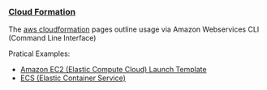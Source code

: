 <br>

### [Cloud Formation](https://docs.aws.amazon.com/AWSCloudFormation/latest/UserGuide/Welcome.html)


The [aws cloudformation](https://awscli.amazonaws.com/v2/documentation/api/latest/reference/cloudformation/index.html) pages outline usage via Amazon Webservices CLI (Command Line Interface)

Pratical Examples:
* [Amazon EC2 (Elastic Compute Cloud) Launch Template](https://docs.aws.amazon.com/AWSCloudFormation/latest/UserGuide/quickref-ec2-launch-templates.html)
* [ECS (Elastic Container Service)](https://docs.aws.amazon.com/AWSCloudFormation/latest/UserGuide/quickref-ecs.html)

<br>
<br>

<br>
<br>

<br>
<br>

<br>
<br>